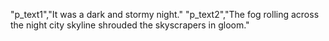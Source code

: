 "p_text1","It was a dark and stormy night."
"p_text2","The fog rolling across the night city skyline shrouded the skyscrapers in gloom."
